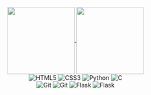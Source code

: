<div align="center">
<a href="https://github.com/Orcha02">
<img align="center" height="157px" src="https://github-readme-stats.vercel.app/api?username=Orcha02&show_icons=true&theme=tokyonight&hide_border=true&hide_title=true&style=plastic"/>
</a>
<a href="https://github.com/Orcha02">
  <img align="center" height="157px" src="https://github-readme-stats.vercel.app/api/top-langs/?username=Orcha02&layout=compact&&theme=tokyonight&showicons=true&hide_border=true&hide_title=true&langs_count=8&style=plastic"/>
</a>
</div>
<div align="center">
  <img alt="HTML5" src="https://img.shields.io/badge/HTML-black?style=flat&logo=html5&labelColor=black&style=plastic"/>
  <img alt="CSS3" src="https://img.shields.io/badge/CSS-black?style=flat&logo=css3&labelColor=black&logoColor=blue&style=plastic"/>
  <img alt="Python" src="https://img.shields.io/badge/PYTHON-black?style=flat&logo=python&labelColor=black&logoColor=yellow&style=plastic"/>
  <img alt="C" src="https://img.shields.io/badge/C-black?style=for-the-badge&logo=c&labelColor=black&style=plastic"/> <br>
  <img alt="Git" src="https://img.shields.io/badge/GIT-black?style=for-the-badge&logo=git&style=plastic"/>
  <img alt="Git" src="https://img.shields.io/badge/JAVASCRIPT-black?style=flat&logo=javascript&labelColor=black&style=plastic"/>
  <img alt="Flask" src="https://img.shields.io/badge/FLASK-%23000.svg?style=for-the-badge&logo=flask&style=plastic"/>
  <img alt="Flask" src="https://img.shields.io/badge/MYSQL-%23000.svg?style=for-the-badge&logo=mysql&style=plastic"/>
  
</div>
